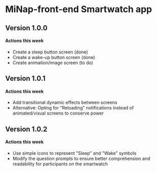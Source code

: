 # MiNap-front-end  Smartwatch app

## Version 1.0.0
#### Actions this week
* Create a sleep button screen (done)
* Create a wake-up button screen (done)
* Create animation/image screen (to do)

## Version 1.0.1
#### Actions this week
* Add transitional dynamic effects between screens
* Alternative: Opting for "Reloading" notifications instead of animated/visual screens to conserve power


## Version 1.0.2
#### Actions this week
* Use simple icons to represent "Sleep" and "Wake" symbols
* Modify the question prompts to ensure better comprehension and readability for participants on the smartwatch
